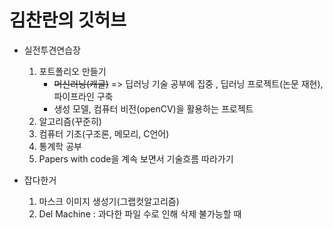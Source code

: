 # 김찬란의 깃허브

- 실전투견연습장
  1. 포트폴리오 만들기
     - ~~머신러닝(캐글)~~ => 딥러닝 기술 공부에 집중 , 딥러닝 프로젝트(논문 재현), 파이프라인 구축
     - 생성 모델, 컴퓨터 비전(openCV)을 활용하는 프로젝트
  2. 알고리즘(꾸준히)
  3. 컴퓨터 기초(구조론, 메모리, C언어)
  4. 통계학 공부
  5. Papers with code을 계속 보면서 기술흐름 따라가기
 
- 잡다한거
  1. 마스크 이미지 생성기(그랩컷알고리즘)
  2. Del Machine : 과다한 파일 수로 인해 삭제 불가능할 때

